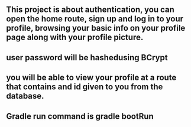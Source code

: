 ## This project is about authentication, you can open the home route, sign up and log in to your profile, browsing your basic info on your profile page along with your profile picture.

## user password will be hashedusing BCrypt

## you will be able to view your profile at a route that contains and id given to you from the database.

## Gradle run command is gradle bootRun
